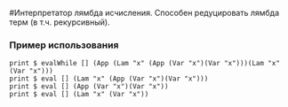 #Интерпретатор лямбда исчисления. Способен редуцировать лямбда терм (в т.ч. рекурсивный). 
### Пример использования
```
print $ evalWhile [] (App (Lam "x" (App (Var "x")(Var "x")))(Lam "x" (Var "x")))
print $ eval [] (Lam "x" (App (Var "x")(Var "x")))
print $ eval [] (App (Var "x")(Var "x"))
print $ eval [] (Lam "x" (Var "x"))
```